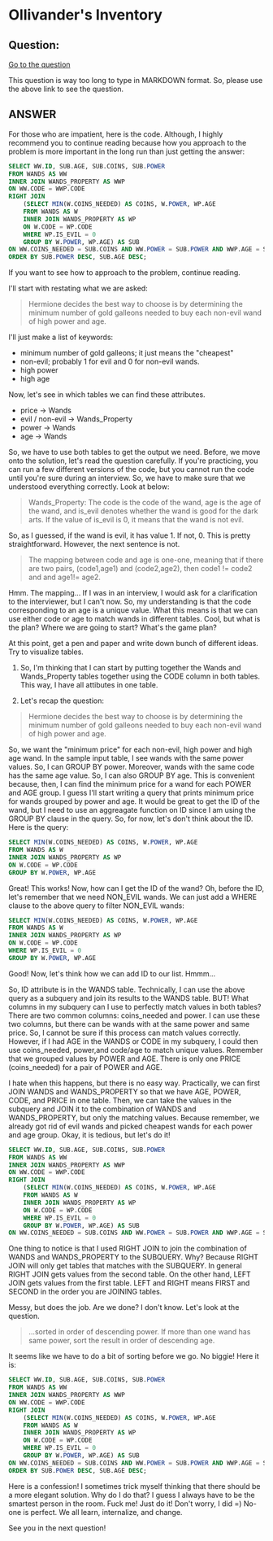 # Ollivander's Inventory

## Question:

[Go to the question](https://www.hackerrank.com/challenges/harry-potter-and-wands/problem?isFullScreen=true)

This question is way too long to type in MARKDOWN format. So, please use the above link to see the question.

## ANSWER

For those who are impatient, here is the code. Although, I highly recommend you to continue reading because how you approach to the problem is more important in the long run than just getting the answer:

```sql
SELECT WW.ID, SUB.AGE, SUB.COINS, SUB.POWER
FROM WANDS AS WW
INNER JOIN WANDS_PROPERTY AS WWP
ON WW.CODE = WWP.CODE
RIGHT JOIN
    (SELECT MIN(W.COINS_NEEDED) AS COINS, W.POWER, WP.AGE
    FROM WANDS AS W
    INNER JOIN WANDS_PROPERTY AS WP
    ON W.CODE = WP.CODE
    WHERE WP.IS_EVIL = 0
    GROUP BY W.POWER, WP.AGE) AS SUB
ON WW.COINS_NEEDED = SUB.COINS AND WW.POWER = SUB.POWER AND WWP.AGE = SUB.AGE
ORDER BY SUB.POWER DESC, SUB.AGE DESC;
```

If you want to see how to approach to the problem, continue reading. 

I'll start with restating what we are asked:

>Hermione decides the best way to choose is by determining the minimum number of gold galleons needed to buy each non-evil wand of high power and age.

I'll just make a list of keywords:

- minimum number of gold galleons; it just means the "cheapest"
- non-evil; probably 1 for evil and 0 for non-evil wands.
- high power
- high age

Now, let's see in which tables we can find these attributes.

- price -> Wands
- evil / non-evil -> Wands_Property
- power -> Wands
- age -> Wands

So, we have to use both tables to get the output we need. Before, we move onto the solution, let's read the question carefully. If you're practicing, you can run a few different versions of the code, but you cannot run the code until you're sure during an interview. So, we have to make sure that we understood everything correctly. Look at below:

>Wands_Property: The code is the code of the wand, age is the age of the wand, and is_evil denotes whether the wand is good for the dark arts. If the value of is_evil is 0, it means that the wand is not evil.

So, as I guessed, if the wand is evil, it has value 1. If not, 0. This is pretty straightforward. However, the next sentence is not. 

>The mapping between code and age is one-one, meaning that if there are two pairs, (code1,age1)  and (code2,age2), then code1 != code2 and and age1!= age2.

Hmm. The mapping... If I was in an interview, I would ask for a clarification to the interviewer, but I can't now. So, my understanding is that the code corresponding to an age is a unique value. What this means is that we can use either code or age to match wands in different tables. Cool, but what is the plan? Where we are going to start? What's the game plan?

At this point, get a pen and paper and write down bunch of different ideas. Try to visualize tables. 

1. So, I'm thinking that I can start by putting together the Wands and Wands_Property tables together using the CODE column in both tables. This way, I have all attibutes in one table. 

2. Let's recap the question:

>Hermione decides the best way to choose is by determining the minimum number of gold galleons needed to buy each non-evil wand of high power and age.

So, we want the "minimum price" for each non-evil, high power and high age wand.
In the sample input table, I see wands with the same power values. So, I can GROUP BY power. Moreover, wands with the same code has the same age value. So, I can also GROUP BY age. This is convenient because, then, I can find the minimum price for a wand for each POWER and AGE group. I guess I'll start writing a query that prints minimum price for wands grouped by power and age. It would be great to get the ID of the wand, but I need to use an aggreagate function on ID since I am using the GROUP BY clause in the query. So, for now, let's don't think about the ID. Here is the query:

```sql
SELECT MIN(W.COINS_NEEDED) AS COINS, W.POWER, WP.AGE
FROM WANDS AS W
INNER JOIN WANDS_PROPERTY AS WP
ON W.CODE = WP.CODE
GROUP BY W.POWER, WP.AGE
```
Great! This works! Now, how can I get the ID of the wand? Oh, before the ID, let's remember that we need NON_EVIL wands. We can just add a WHERE clause to the above query to filter NON_EVIL wands:

```sql
SELECT MIN(W.COINS_NEEDED) AS COINS, W.POWER, WP.AGE
FROM WANDS AS W
INNER JOIN WANDS_PROPERTY AS WP
ON W.CODE = WP.CODE
WHERE WP.IS_EVIL = 0
GROUP BY W.POWER, WP.AGE
```

Good! Now, let's think how we can add ID to our list. Hmmm...

So, ID attribute is in the WANDS table. Technically, I can use the above query as a subquery and join its results to the WANDS table. BUT! What columns in my subquery can I use to perfectly match values in both tables? There are two common columns: coins_needed and power. I can use these two columns, but there can be wands with at the same power and same price. So, I cannot be sure if this process can match values correctly. However, if I had AGE in the WANDS or CODE in my subquery, I could then use coins_needed, power,and code/age to match unique values. Remember that we grouped values by POWER and AGE. There is only one PRICE (coins_needed) for a pair of POWER and AGE. 

I hate when this happens, but there is no easy way. Practically, we can first JOIN WANDS and WANDS_PROPERTY so that we have AGE, POWER, CODE, and PRICE in one table. Then, we can take the values in the subquery and JOIN it to the combination of WANDS and WANDS_PROPERTY, but only the matching values. Because remember, we already got rid of evil wands and picked cheapest wands for each power and age group. Okay, it is tedious, but let's do it!

```sql
SELECT WW.ID, SUB.AGE, SUB.COINS, SUB.POWER
FROM WANDS AS WW
INNER JOIN WANDS_PROPERTY AS WWP
ON WW.CODE = WWP.CODE
RIGHT JOIN
    (SELECT MIN(W.COINS_NEEDED) AS COINS, W.POWER, WP.AGE
    FROM WANDS AS W
    INNER JOIN WANDS_PROPERTY AS WP
    ON W.CODE = WP.CODE
    WHERE WP.IS_EVIL = 0
    GROUP BY W.POWER, WP.AGE) AS SUB
ON WW.COINS_NEEDED = SUB.COINS AND WW.POWER = SUB.POWER AND WWP.AGE = SUB.AGE
```

One thing to notice is that I used RIGHT JOIN to join the combination of WANDS and WANDS_PROPERTY to the SUBQUERY. Why? Because RIGHT JOIN will only get tables that matches with the SUBQUERY. In general RIGHT JOIN gets values from the second table. On the other hand, LEFT JOIN gets values from the first table. LEFT and RIGHT means FIRST and SECOND in the order you are JOINING tables.

Messy, but does the job. Are we done? I don't know. Let's look at the question.

>...sorted in order of descending power. If more than one wand has same power, sort the result in order of descending age.

It seems like we have to do a bit of sorting before we go. No biggie! Here it is: 

```sql
SELECT WW.ID, SUB.AGE, SUB.COINS, SUB.POWER
FROM WANDS AS WW
INNER JOIN WANDS_PROPERTY AS WWP
ON WW.CODE = WWP.CODE
RIGHT JOIN
    (SELECT MIN(W.COINS_NEEDED) AS COINS, W.POWER, WP.AGE
    FROM WANDS AS W
    INNER JOIN WANDS_PROPERTY AS WP
    ON W.CODE = WP.CODE
    WHERE WP.IS_EVIL = 0
    GROUP BY W.POWER, WP.AGE) AS SUB
ON WW.COINS_NEEDED = SUB.COINS AND WW.POWER = SUB.POWER AND WWP.AGE = SUB.AGE
ORDER BY SUB.POWER DESC, SUB.AGE DESC;
```

Here is a confession! I sometimes trick myself thinking that there should be a more elegant solution. Why do I do that? I guess I always have to be the smartest person in the room. Fuck me! Just do it! Don't worry, I did =) No-one is perfect. We all learn, internalize, and change.

See you in the next question!